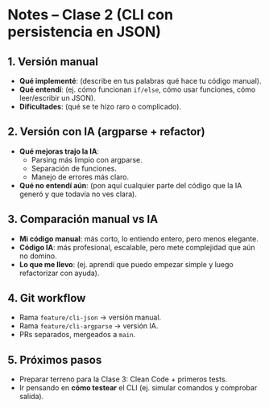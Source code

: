 # Notes – Clase 2 (CLI con persistencia en JSON)

## 1. Versión manual

- **Qué implementé**: (describe en tus palabras qué hace tu código manual).
- **Qué entendí**: (ej. cómo funcionan `if/else`, cómo usar funciones, cómo leer/escribir un JSON).
- **Dificultades**: (qué se te hizo raro o complicado).

## 2. Versión con IA (argparse + refactor)

- **Qué mejoras trajo la IA**:
    - Parsing más limpio con argparse.
    - Separación de funciones.
    - Manejo de errores más claro.
- **Qué no entendí aún**: (pon aquí cualquier parte del código que la IA generó y que todavía no ves clara).

## 3. Comparación manual vs IA

- **Mi código manual**: más corto, lo entiendo entero, pero menos elegante.
- **Código IA**: más profesional, escalable, pero mete complejidad que aún no domino.
- **Lo que me llevo**: (ej. aprendí que puedo empezar simple y luego refactorizar con ayuda).

## 4. Git workflow

- Rama `feature/cli-json` → versión manual.
- Rama `feature/cli-argparse` → versión IA.
- PRs separados, mergeados a `main`.

## 5. Próximos pasos

- Preparar terreno para la Clase 3: Clean Code + primeros tests.
- Ir pensando en **cómo testear** el CLI (ej. simular comandos y comprobar salida).